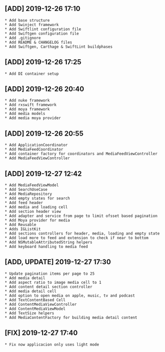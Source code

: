 ## [ADD] 2019-12-26 17:10
    * Add base structure
    * Add Swinject framework
    * Add Swiftlint configuration file 
    * Add Swiftgen configuration file
    * Add .gitignore
    * Add README & CHANGELOG files
    * Add Swiftgen, Carthage & SwiftLint buildphases

## [ADD] 2019-12-26 17:25
    * Add DI container setup

## [ADD] 2019-12-26 20:40
    * Add nuke framework
    * Add rxswift framework
    * Add moya framework
    * Add media models
    * Add media moya provider

## [ADD] 2019-12-26 20:55
    * Add ApplicationCoordinator
    * Add MediaFeedCoordinator
    * Add container factory for coordinators and MediaFeedViewController
    * Add MediaFeedViewController

## [ADD] 2019-12-27 12:42
    * Add MediaFeedViewModel
    * Add SearchUseCase
    * Add MediaRepository
    * Add empty states for search
    * Add feed header
    * Add media and loading cell
    * Add section header view
    * Add adapter and service from page to limit ofsset based pagination
    * Add Moya provider for media
    * Add Reusable
    * Adds IGListKit
    * Add sections controllers for header, media, loading and empty state
    * Add load more to feed and extension to check if near to bottom
    * Add NSMutableAttributedString helpers
    * Add keyboard handling to media feed

## [ADD, UPDATE] 2019-12-27 17:30
    * Update pagination items per page to 25
    * Add media detail 
    * Add aspect ratio to image media cell to 1
    * Add content detail section controller
    * Add media detail cell
    * Add option to open media on apple, music, tv and podcast
    * Add TextContentBased Cell
    * Add ContentMediaViewController 
    * Add ContentMediaViewModel
    * Add TextSize helpers
    * Add MediaContentFactory for building media detail content

## [FIX] 2019-12-27 17:40
    * Fix now applicacion only uses light mode